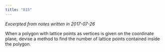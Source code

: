 ```yaml
---
title: "015"
---
```


*Excerpted from notes written in 2017-07-26*

When a polygon with lattice points as vertices is given on the coordinate plane, devise a method to find the number of lattice points contained inside the polygon.